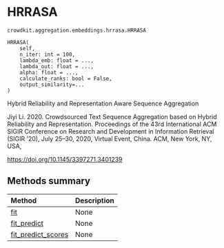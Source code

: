 # HRRASA
`crowdkit.aggregation.embeddings.hrrasa.HRRASA`

```
HRRASA(
    self,
    n_iter: int = 100,
    lambda_emb: float = ...,
    lambda_out: float = ...,
    alpha: float = ...,
    calculate_ranks: bool = False,
    output_similarity=...
)
```

Hybrid Reliability and Representation Aware Sequence Aggregation


Jiyi Li. 2020.
Crowdsourced Text Sequence Aggregation based on Hybrid Reliability and Representation.
Proceedings of the 43rd International ACM SIGIR Conference on Research and Development
in Information Retrieval (SIGIR ’20), July 25–30, 2020, Virtual Event, China. ACM, New York, NY, USA,

https://doi.org/10.1145/3397271.3401239

## Methods summary

| Method | Description |
| :------| :-----------|
[fit](crowdkit.aggregation.embeddings.hrrasa.HRRASA.fit.md)| None
[fit_predict](crowdkit.aggregation.embeddings.hrrasa.HRRASA.fit_predict.md)| None
[fit_predict_scores](crowdkit.aggregation.embeddings.hrrasa.HRRASA.fit_predict_scores.md)| None
